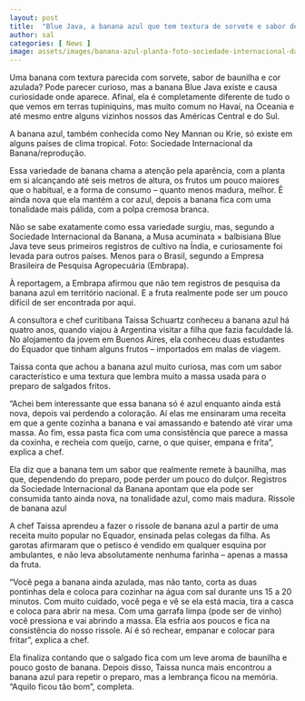 ```yaml
---
layout: post
title:  "Blue Java, a banana azul que tem textura de sorvete e sabor de baunilha"
author: sal
categories: [ News ]
image: assets/images/banana-azul-planta-foto-sociedade-internacional-da-banana-reproducao.jpg
---
```

Uma banana com textura parecida com sorvete, sabor de baunilha e cor azulada? Pode parecer curioso, mas a banana Blue Java existe e causa curiosidade onde aparece. Afinal, ela é completamente diferente de tudo o que vemos em terras tupiniquins, mas muito comum no Havaí, na Oceania e até mesmo entre alguns vizinhos nossos das Américas Central e do Sul.

A banana azul, também conhecida como Ney Mannan ou Krie, só existe em alguns países de clima tropical. Foto: Sociedade Internacional da Banana/reprodução.

Essa variedade de banana chama a atenção pela aparência, com a planta em si alcançando até seis metros de altura, os frutos um pouco maiores que o habitual, e a forma de consumo – quanto menos madura, melhor. É ainda nova que ela mantém a cor azul, depois a banana fica com uma tonalidade mais pálida, com a polpa cremosa branca.

Não se sabe exatamente como essa variedade surgiu, mas, segundo a Sociedade Internacional da Banana, a Musa acuminata × balbisiana Blue Java teve seus primeiros registros de cultivo na Índia, e curiosamente foi levada para outros países. Menos para o Brasil, segundo a Empresa Brasileira de Pesquisa Agropecuária (Embrapa).

À reportagem, a Embrapa afirmou que não tem registros de pesquisa da banana azul em território nacional. E a fruta realmente pode ser um pouco difícil de ser encontrada por aqui.

A consultora e chef curitibana Taissa Schuartz conheceu a banana azul há quatro anos, quando viajou à Argentina visitar a filha que fazia faculdade lá. No alojamento da jovem em Buenos Aires, ela conheceu duas estudantes do Equador que tinham alguns frutos – importados em malas de viagem.

Taissa conta que achou a banana azul muito curiosa, mas com um sabor característico e uma textura que lembra muito a massa usada para o preparo de salgados fritos.

“Achei bem interessante que essa banana só é azul enquanto ainda está nova, depois vai perdendo a coloração. Aí elas me ensinaram uma receita em que a gente cozinha a banana e vai amassando e batendo até virar uma massa. Ao fim, essa pasta fica com uma consistência que parece a massa da coxinha, e recheia com queijo, carne, o que quiser, empana e frita”, explica a chef.

Ela diz que a banana tem um sabor que realmente remete à baunilha, mas que, dependendo do preparo, pode perder um pouco do dulçor. Registros da Sociedade Internacional da Banana apontam que ela pode ser consumida tanto ainda nova, na tonalidade azul, como mais madura.
Rissole de banana azul

A chef Taissa aprendeu a fazer o rissole de banana azul a partir de uma receita muito popular no Equador, ensinada pelas colegas da filha. As garotas afirmaram que o petisco é vendido em qualquer esquina por ambulantes, e não leva absolutamente nenhuma farinha – apenas a massa da fruta.

“Você pega a banana ainda azulada, mas não tanto, corta as duas pontinhas dela e coloca para cozinhar na água com sal durante uns 15 a 20 minutos. Com muito cuidado, você pega e vê se ela está macia, tira a casca e coloca para abrir na mesa. Com uma garrafa limpa (pode ser de vinho) você pressiona e vai abrindo a massa. Ela esfria aos poucos e fica na consistência do nosso rissole. Aí é só rechear, empanar e colocar para fritar”, explica a chef.

Ela finaliza contando que o salgado fica com um leve aroma de baunilha e pouco gosto de banana. Depois disso, Taissa nunca mais encontrou a banana azul para repetir o preparo, mas a lembrança ficou na memória. “Aquilo ficou tão bom”, completa.


